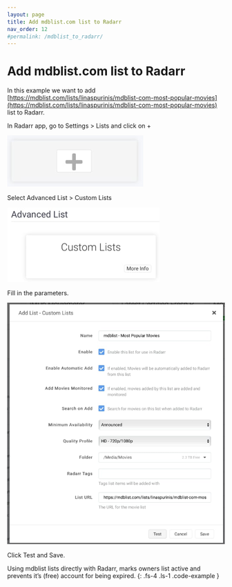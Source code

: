 ```yaml
---
layout: page
title: Add mdblist.com list to Radarr
nav_order: 12
#permalink: /mdblist_to_radarr/
---
```


# Add mdblist.com list to Radarr

In this example we want to add  
[https://mdblist.com/lists/linaspurinis/mdblist-com-most-popular-movies](https://mdblist.com/lists/linaspurinis/mdblist-com-most-popular-movies) list to Radarr.  

In Radarr app, go to Settings > Lists and click on +

![My helpful screenshot](/assets/images/radarr_plus.jpg)

Select Advanced List > Custom Lists

![My helpful screenshot](/assets/images/radarr_custom_list_select.jpg)

Fill in the parameters.  

![My helpful screenshot](/assets/images/radarr_mdblist_list.jpg)

Click Test and Save.

Using mdblist lists directly with Radarr, marks owners list active and prevents it’s (free) account for being expired.
{: .fs-4 .ls-1 .code-example }